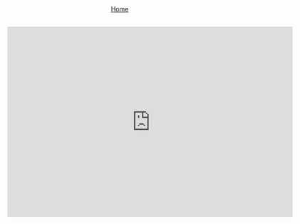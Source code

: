   <html>
  <head>
  </head>
  <body>
  <nav>
  <center><a href="./index.html">Home</a></center>
  </nav>
    <br>
    <p>
    <iframe src="http://www.freeonlinegames.com/embed/145570" width="640" height="427" frameborder="no" scrolling="no"></iframe>
    </p>
  </body>
  </html>

